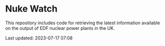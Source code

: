 # Nuke Watch

This repository includes code for retrieving the latest information available on the output of EDF nuclear power plants in the UK.

Last updated: 2023-07-17 07:08